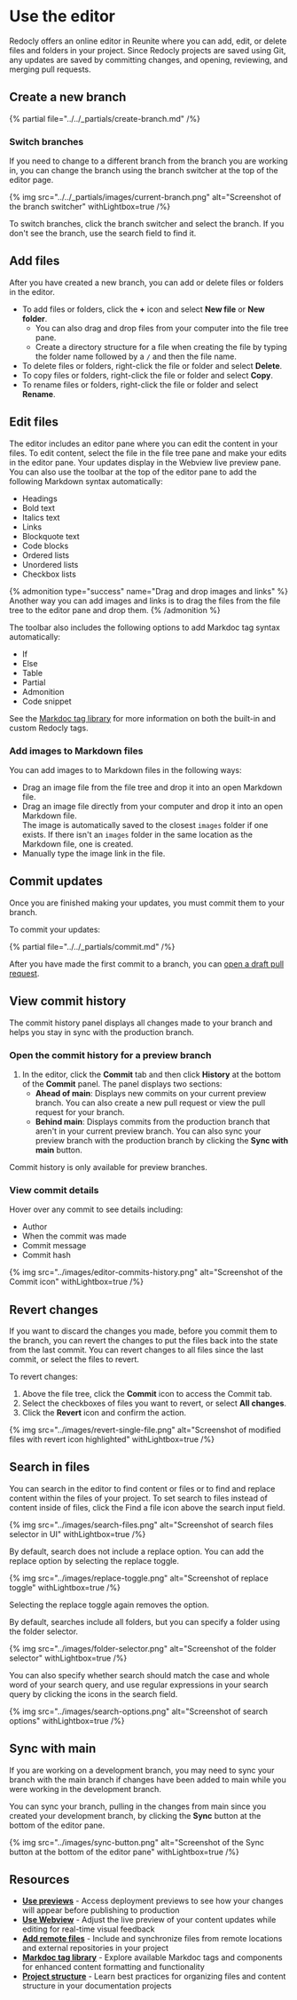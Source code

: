 # Use the editor

Redocly offers an online editor in Reunite where you can add, edit, or delete files and folders in your project.
Since Redocly projects are saved using Git, any updates are saved by committing changes, and opening, reviewing, and merging pull requests.

## Create a new branch

{% partial file="../../_partials/create-branch.md" /%}

### Switch branches

If you need to change to a different branch from the branch you are working in, you can change the branch using the branch switcher at the top of the editor page.

{% img
  src="../../_partials/images/current-branch.png"
  alt="Screenshot of the branch switcher"
  withLightbox=true
/%}

To switch branches, click the branch switcher and select the branch.
If you don't see the branch, use the search field to find it.

## Add files

After you have created a new branch, you can add or delete files or folders in the editor.

- To add files or folders, click the **+** icon and select **New file** or **New folder**.
  - You can also drag and drop files from your computer into the file tree pane.
  - Create a directory structure for a file when creating the file by typing the folder name followed by a `/` and then the file name.
- To delete files or folders, right-click the file or folder and select **Delete**.
- To copy files or folders, right-click the file or folder and select **Copy**.
- To rename files or folders, right-click the file or folder and select **Rename**.

## Edit files

The editor includes an editor pane where you can edit the content in your files.
To edit content, select the file in the file tree pane and make your edits in the editor pane.
Your updates display in the Webview live preview pane.
You can also use the toolbar at the top of the editor pane to add the following Markdown syntax automatically:

- Headings
- Bold text
- Italics text
- Links
- Blockquote text
- Code blocks
- Ordered lists
- Unordered lists
- Checkbox lists

{% admonition type="success" name="Drag and drop images and links" %}
Another way you can add images and links is to drag the files from the file tree to the editor pane and drop them.
{% /admonition %}

The toolbar also includes the following options to add Markdoc tag syntax automatically:

- If
- Else
- Table
- Partial
- Admonition
- Code snippet

See the [Markdoc tag library](https://redocly.com/docs/learn-markdoc/tags/tag-library/) for more information on both the built-in and custom Redocly tags.

### Add images to Markdown files

You can add images to to Markdown files in the following ways:

- Drag an image file from the file tree and drop it into an open Markdown file.
- Drag an image file directly from your computer and drop it into an open Markdown file. \
  The image is automatically saved to the closest `images` folder if one exists.
  If there isn't an `images` folder in the same location as the Markdown file, one is created.
- Manually type the image link in the file.

## Commit updates

Once you are finished making your updates, you must commit them to your branch.

To commit your updates:

{% partial file="../../_partials/commit.md" /%}

After you have made the first commit to a branch, you can [open a draft pull request](./pull-request/open-pull-request.md#open-a-draft-pull-request).

## View commit history

The commit history panel displays all changes made to your branch and helps you stay in sync with the production branch.

### Open the commit history for a preview branch

1. In the editor, click the **Commit** tab and then click **History** at the bottom of the **Commit** panel.
   The panel displays two sections:
   - **Ahead of main**: Displays new commits on your current preview branch.
     You can also create a new pull request or view the pull request for your branch.
   - **Behind main**: Displays commits from the production branch that aren't in your current preview branch.
     You can also sync your preview branch with the production branch by clicking the **Sync with main** button.

Commit history is only available for preview branches.

### View commit details

Hover over any commit to see details including:

- Author
- When the commit was made
- Commit message
- Commit hash

{% img
  src="../images/editor-commits-history.png"
  alt="Screenshot of the Commit icon"
  withLightbox=true
/%}

## Revert changes

If you want to discard the changes you made, before you commit them to the branch, you can revert the changes to put the files back into the state from the last commit.
You can revert changes to all files since the last commit, or select the files to revert.

To revert changes:

1. Above the file tree, click the **Commit** icon to access the Commit tab.
2. Select the checkboxes of files you want to revert, or select **All changes**.
3. Click the **Revert** icon and confirm the action.

{% img
  src="../images/revert-single-file.png"
  alt="Screenshot of modified files with revert icon highlighted"
  withLightbox=true
/%}

## Search in files

You can search in the editor to find content or files or to find and replace content within the files of your project.
To set search to files instead of content inside of files, click the Find a file icon above the search input field.

{% img
  src="../images/search-files.png"
  alt="Screenshot of search files selector in UI"
  withLightbox=true
/%}

By default, search does not include a replace option.
You can add the replace option by selecting the replace toggle.

{% img
  src="../images/replace-toggle.png"
  alt="Screenshot of replace toggle"
  withLightbox=true
/%}

Selecting the replace toggle again removes the option.

By default, searches include all folders, but you can specify a folder using the folder selector.

{% img
  src="../images/folder-selector.png"
  alt="Screenshot of the folder selector"
  withLightbox=true
/%}

You can also specify whether search should match the case and whole word of your search query, and use regular expressions in your search query by clicking the icons in the search field.

{% img
  src="../images/search-options.png"
  alt="Screenshot of search options"
  withLightbox=true
/%}

## Sync with main

If you are working on a development branch, you may need to sync your branch with the main branch if changes have been added to main while you were working in the development branch.

You can sync your branch, pulling in the changes from main since you created your development branch, by clicking the **Sync** button at the bottom of the editor pane.

{% img
  src="../images/sync-button.png"
  alt="Screenshot of the Sync button at the bottom of the editor pane"
  withLightbox=true
/%}

## Resources

- **[Use previews](./use-previews.md)** - Access deployment previews to see how your changes will appear before publishing to production
- **[Use Webview](./use-webview.md)** - Adjust the live preview of your content updates while editing for real-time visual feedback
- **[Add remote files](./remote-content/index.md)** - Include and synchronize files from remote locations and external repositories in your project
- **[Markdoc tag library](https://redocly.com/docs/learn-markdoc/tags/tag-library/)** - Explore available Markdoc tags and components for enhanced content formatting and functionality
- **[Project structure](../../content/project-structure.md)** - Learn best practices for organizing files and content structure in your documentation projects

